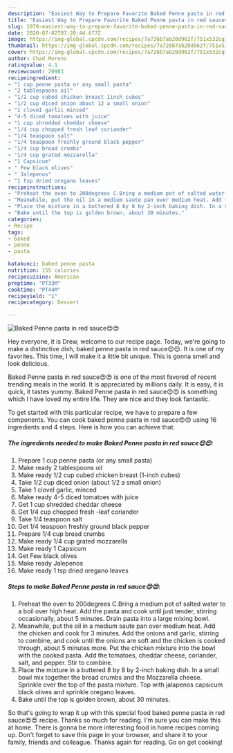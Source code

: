 ```yaml
---
description: "Easiest Way to Prepare Favorite Baked Penne pasta in red sauce😍😍"
title: "Easiest Way to Prepare Favorite Baked Penne pasta in red sauce😍😍"
slug: 1979-easiest-way-to-prepare-favorite-baked-penne-pasta-in-red-sauce
date: 2020-07-02T07:20:44.677Z
image: https://img-global.cpcdn.com/recipes/7a726b7ab20d962f/751x532cq70/baked-penne-pasta-in-red-sauce😍😍-recipe-main-photo.jpg
thumbnail: https://img-global.cpcdn.com/recipes/7a726b7ab20d962f/751x532cq70/baked-penne-pasta-in-red-sauce😍😍-recipe-main-photo.jpg
cover: https://img-global.cpcdn.com/recipes/7a726b7ab20d962f/751x532cq70/baked-penne-pasta-in-red-sauce😍😍-recipe-main-photo.jpg
author: Chad Moreno
ratingvalue: 4.1
reviewcount: 20983
recipeingredient:
- "1 cup penne pasta or any small pasta"
- "2 tablespoons oil"
- "1/2 cup cubed chicken breast 1inch cubes"
- "1/2 cup diced onion about 12 a small onion"
- "1 cloveI garlic minced"
- "4-5 diced tomatoes with juice"
- "1 cup shredded cheddar cheese"
- "1/4 cup chopped fresh leaf coriander"
- "1/4 teaspoon salt"
- "1/4 teaspoon freshly ground black pepper"
- "1/4 cup bread crumbs"
- "1/4 cup grated mozzarella"
- "1 Capsicum"
- " Few black olives"
- " Jalepenos"
- "1 tsp dried oregano leaves"
recipeinstructions:
- "Preheat the oven to 200degrees C.Bring a medium pot of salted water to a boil over high heat. Add the pasta and cook until just tender, stirring occasionally, about 5 minutes. Drain pasta into a large mixing bowl."
- "Meanwhile, put the oil in a medium saute pan over medium heat. Add the chicken and cook for 3 minutes. Add the onions and garlic, stirring to combine, and cook until the onions are soft and the chicken is cooked through, about 5 minutes more. Put the chicken mixture into the bowl with the cooked pasta. Add the tomatoes, cheddar cheese, coriander, salt, and pepper. Stir to combine."
- "Place the mixture in a buttered 8 by 8 by 2-inch baking dish. In a small bowl mix together the bread crumbs and the Mozzarella cheese. Sprinkle over the top of the pasta mixture. Top with jalapenos capsicum black olives and sprinkle oregano leaves."
- "Bake until the top is golden brown, about 30 minutes."
categories:
- Recipe
tags:
- baked
- penne
- pasta

katakunci: baked penne pasta 
nutrition: 155 calories
recipecuisine: American
preptime: "PT33M"
cooktime: "PT44M"
recipeyield: "1"
recipecategory: Dessert

---
```



![Baked Penne pasta in red sauce😍😍](https://img-global.cpcdn.com/recipes/7a726b7ab20d962f/751x532cq70/baked-penne-pasta-in-red-sauce😍😍-recipe-main-photo.jpg)

Hey everyone, it is Drew, welcome to our recipe page. Today, we're going to make a distinctive dish, baked penne pasta in red sauce😍😍. It is one of my favorites. This time, I will make it a little bit unique. This is gonna smell and look delicious.

Baked Penne pasta in red sauce😍😍 is one of the most favored of recent trending meals in the world. It is appreciated by millions daily. It is easy, it is quick, it tastes yummy. Baked Penne pasta in red sauce😍😍 is something which I have loved my entire life. They are nice and they look fantastic.




To get started with this particular recipe, we have to prepare a few components. You can cook baked penne pasta in red sauce😍😍 using 16 ingredients and 4 steps. Here is how you can achieve that.

<!--inarticleads1-->

##### The ingredients needed to make Baked Penne pasta in red sauce😍😍:

1. Prepare 1 cup penne pasta (or any small pasta)
1. Make ready 2 tablespoons oil
1. Make ready 1/2 cup cubed chicken breast (1-inch cubes)
1. Take 1/2 cup diced onion (about 1/2 a small onion)
1. Take 1 cloveI garlic, minced
1. Make ready 4-5 diced tomatoes with juice
1. Get 1 cup shredded cheddar cheese
1. Get 1/4 cup chopped fresh -leaf coriander
1. Take 1/4 teaspoon salt
1. Get 1/4 teaspoon freshly ground black pepper
1. Prepare 1/4 cup bread crumbs
1. Make ready 1/4 cup grated mozzarella
1. Make ready 1 Capsicum
1. Get  Few black olives
1. Make ready  Jalepenos
1. Make ready 1 tsp dried oregano leaves




<!--inarticleads2-->

##### Steps to make Baked Penne pasta in red sauce😍😍:

1. Preheat the oven to 200degrees C.Bring a medium pot of salted water to a boil over high heat. Add the pasta and cook until just tender, stirring occasionally, about 5 minutes. Drain pasta into a large mixing bowl.
1. Meanwhile, put the oil in a medium saute pan over medium heat. Add the chicken and cook for 3 minutes. Add the onions and garlic, stirring to combine, and cook until the onions are soft and the chicken is cooked through, about 5 minutes more. Put the chicken mixture into the bowl with the cooked pasta. Add the tomatoes, cheddar cheese, coriander, salt, and pepper. Stir to combine.
1. Place the mixture in a buttered 8 by 8 by 2-inch baking dish. In a small bowl mix together the bread crumbs and the Mozzarella cheese. Sprinkle over the top of the pasta mixture. Top with jalapenos capsicum black olives and sprinkle oregano leaves.
1. Bake until the top is golden brown, about 30 minutes.




So that's going to wrap it up with this special food baked penne pasta in red sauce😍😍 recipe. Thanks so much for reading. I'm sure you can make this at home. There is gonna be more interesting food in home recipes coming up. Don't forget to save this page in your browser, and share it to your family, friends and colleague. Thanks again for reading. Go on get cooking!
